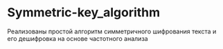 # Symmetric-key_algorithm
Реализованы простой алгоритм симметричного шифрования текста и его дешифровка на основе частотного анализа
